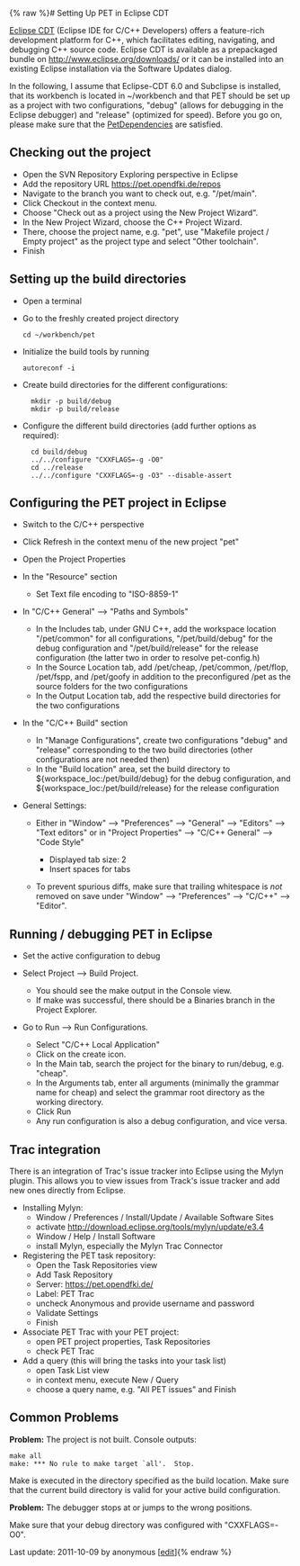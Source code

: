 {% raw %}# Setting Up PET in Eclipse CDT

[Eclipse CDT](http://www.eclipse.org/cdt/) (Eclipse IDE for C/C++
Developers) offers a feature-rich development platform for C++, which
facilitates editing, navigating, and debugging C++ source code. Eclipse
CDT is available as a prepackaged bundle on
<http://www.eclipse.org/downloads/> or it can be installed into an
existing Eclipse installation via the Software Updates dialog.

In the following, I assume that Eclipse-CDT 6.0 and Subclipse is
installed, that its workbench is located in \~/workbench and that PET
should be set up as a project with two configurations, "debug" (allows
for debugging in the Eclipse debugger) and "release" (optimized for
speed). Before you go on, please make sure that the
[PetDependencies](../PetDependencies) are satisfied.

## Checking out the project

- Open the SVN Repository Exploring perspective in Eclipse
- Add the repository URL <https://pet.opendfki.de/repos>
- Navigate to the branch you want to check out, e.g. "/pet/main".
- Click Checkout in the context menu.
- Choose "Check out as a project using the New Project Wizard".
- In the New Project Wizard, choose the C++ Project Wizard.
- There, choose the project name, e.g. "pet", use "Makefile project /
Empty project" as the project type and select "Other toolchain".
- Finish

## Setting up the build directories

- Open a terminal
- Go to the freshly created project directory
  
      cd ~/workbench/pet
- Initialize the build tools by running
  
      autoreconf -i
- Create build directories for the different configurations:
  
        mkdir -p build/debug
        mkdir -p build/release
- Configure the different build directories (add further options as
required):
  
        cd build/debug
        ../../configure "CXXFLAGS=-g -O0"
        cd ../release
        ../../configure "CXXFLAGS=-g -O3" --disable-assert

## Configuring the PET project in Eclipse

- Switch to the C/C++ perspective
- Click Refresh in the context menu of the new project "pet"
- Open the Project Properties
- In the "Resource" section
  - Set Text file encoding to "ISO-8859-1"
- In "C/C++ General" --&gt; "Paths and Symbols"
  
  - In the Includes tab, under GNU C++, add the workspace location
"/pet/common" for all configurations, "/pet/build/debug" for the
debug configuration and "/pet/build/release" for the release
configuration (the latter two in order to resolve pet-config.h)
  - In the Source Location tab, add /pet/cheap, /pet/common,
/pet/flop, /pet/fspp, and /pet/goofy in addition to the
preconfigured /pet as the source folders for the two
configurations
  - In the Output Location tab, add the respective build directories
for the two configurations
- In the "C/C++ Build" section
  - In "Manage Configurations", create two configurations "debug"
and "release" corresponding to the two build directories (other
configurations are not needed then)
  - In the "Build location" area, set the build directory to
${workspace\_loc:/pet/build/debug} for the debug configuration,
and ${workspace\_loc:/pet/build/release} for the release
configuration
- General Settings:
  - Either in "Window" --&gt; "Preferences" --&gt; "General" --&gt;
"Editors" --&gt; "Text editors" or in "Project Properties"
--&gt; "C/C++ General" --&gt; "Code Style"
    
    - Displayed tab size: 2
    - Insert spaces for tabs
  - To prevent spurious diffs, make sure that trailing whitespace is
*not* removed on save under "Window" --&gt; "Preferences" --&gt;
"C/C++" --&gt; "Editor".

## Running / debugging PET in Eclipse

- Set the active configuration to debug
- Select Project --&gt; Build Project.
  
  - You should see the make output in the Console view.
  - If make was successful, there should be a Binaries branch in the
Project Explorer.
- Go to Run --&gt; Run Configurations.
  
  - Select "C/C++ Local Application"
  - Click on the create icon.
  - In the Main tab, search the project for the binary to run/debug,
e.g. "cheap".
  - In the Arguments tab, enter all arguments (minimally the grammar
name for cheap) and select the grammar root directory as the
working directory.
  - Click Run
  - Any run configuration is also a debug configuration, and vice
versa.

## Trac integration

There is an integration of Trac's issue tracker into Eclipse using the
Mylyn plugin. This allows you to view issues from Track's issue tracker
and add new ones directly from Eclipse.

- Installing Mylyn:
  - Window / Preferences / Install/Update / Available Software Sites
  - activate <http://download.eclipse.org/tools/mylyn/update/e3.4>
  - Window / Help / Install Software
  - install Mylyn, especially the Mylyn Trac Connector
- Registering the PET task repository:
  - Open the Task Repositories view
  - Add Task Repository
  - Server: <https://pet.opendfki.de/>
  - Label: PET Trac
  - uncheck Anonymous and provide username and password
  - Validate Settings
  - Finish
- Associate PET Trac with your PET project:
  - open PET project properties, Task Repositories
  - check PET Trac
- Add a query (this will bring the tasks into your task list)
  - open Task List view
  - in context menu, execute New / Query
  - choose a query name, e.g. "All PET issues" and Finish

## Common Problems

**Problem:** The project is not built. Console outputs:

    make all 
    make: *** No rule to make target `all'.  Stop.

Make is executed in the directory specified as the build location. Make
sure that the current build directory is valid for your active build
configuration.

**Problem:** The debugger stops at or jumps to the wrong positions.

Make sure that your debug directory was configured with "CXXFLAGS=-O0".

Last update: 2011-10-09 by anonymous [[edit](https://github.com/delph-in/docs/wiki/PetEclipse/_edit)]{% endraw %}
